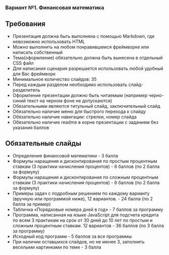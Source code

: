 ### Вариант №1. Финансовая математика
## Требования
- Презентация должна быть выполнена с помощью Markdown, где невозможно использовать HTML
- Можно выполнить на любом понравившемся фреймворке или написать собственный
- Тема(оформление) обязательно должна быть вынесена в отдельный CSS файл
- Для написания сценария разрешается использовать любой удобный для Вас фреймворк
- Минимальное количество слайдов: 35
- Перед каждым разделом необходимо использовать слайд-разделитель
- Оформление презентации должно быть читаемым (например черно-синий текст на черном фоне не допускаются)
- Обязательными являются титульный слайд, заключительный слайд
- Обязательно наличие меню для быстрого перехода к слайду
- Обязательно наличие навигации: стрелки, номер слайда
- Обязательно наличие readme в корне презентации с заданием без указания баллов
## Обязательные слайды
- Определение финансовой математики - 3 балла
- Формулы наращения и дисконтирования по простым процентным ставкам (3 практики начисления процентов) - 6 баллов (по 2 балла за формулу)
- Формулы наращения и дисконтирования по сложным процентным ставкам (3 практики начисления процентов) - 6 баллов (по 2 балла за формулу)
- Примеры задач с подробным решением по каждому варианту (вручную или программой ниже), 12 вариантов. - 24 балла (по 2 балла за пример)
- Табличка «Порядковые номера дней в год» - 7 баллов за программу
- Программа, написанная на языке JavaScript для подсчета кредита по всем 3 практикам на срок от 30 дней до 10 лет по простым и сложным процентным ставкам. 12 вариантов - 36 баллов (по 3 балла за программу)
- Исходный код программ - 5 баллов за все программы
- При наличии оставшихся слайдов, но не менее 3, заполнить веселыми картинками по теме - 3 балла
